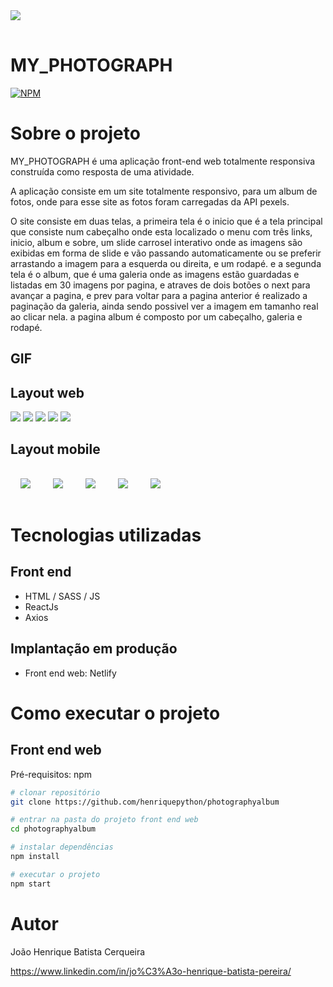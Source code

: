 <img style="margin:16px auto;" src="./src/assets/logo1.png"/>

# MY_PHOTOGRAPH
[![NPM](https://img.shields.io/npm/l/react)](https://github.com/henriquepython/photographyalbum/blob/main/LICENSE) 

# Sobre o projeto

MY_PHOTOGRAPH é uma aplicação front-end web totalmente responsiva construída como resposta de uma atividade.

A aplicação consiste em um site totalmente responsivo, para um album de fotos, onde para esse site as fotos foram carregadas da API pexels.

O site consiste em duas telas, a primeira tela é o inicio que é a tela principal que consiste num cabeçalho onde esta localizado o menu com três links, inicio, album e sobre, um slide carrosel interativo onde as imagens são exibidas em forma de slide e vão passando automaticamente ou se preferir arrastando a imagem para a esquerda ou direita, e um rodapé. e a segunda tela é o album, que é uma galeria onde as imagens estão guardadas e listadas em 30 imagens por pagina, e atraves de dois botões o next para avançar a pagina, e prev para voltar para a pagina anterior é realizado a paginação da galeria, ainda sendo possivel ver a imagem em tamanho real ao clicar nela. a pagina album é composto por um cabeçalho, galeria e rodapé.

## GIF

## Layout web
<img src="./src/assets/web1.png"/>
<img src="./src/assets/web2.png"/>
<img src="./src/assets/web3.png"/>
<img src="./src/assets/web4.png"/>
<img src="./src/assets/web5.png"/>

## Layout mobile
<img style="margin:16px;" src="./src/assets/mobile1.png"/>
<img style="margin:16px;" src="./src/assets/mobile5.png"/>
<img style="margin:16px;" src="./src/assets/mobile2.png"/>
<img style="margin:16px;" src="./src/assets/mobile3.png"/>
<img style="margin:16px;" src="./src/assets/mobile4.png"/>

# Tecnologias utilizadas
## Front end
- HTML / SASS / JS 
- ReactJs
- Axios
## Implantação em produção
- Front end web: Netlify

# Como executar o projeto

## Front end web
Pré-requisitos: npm

```bash
# clonar repositório
git clone https://github.com/henriquepython/photographyalbum

# entrar na pasta do projeto front end web
cd photographyalbum

# instalar dependências
npm install

# executar o projeto
npm start
```

# Autor

João Henrique Batista Cerqueira

https://www.linkedin.com/in/jo%C3%A3o-henrique-batista-pereira/